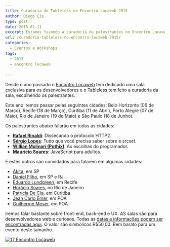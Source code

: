 ```yaml
---
title: Curadoria do Tableless no Encontro Locaweb 2015
author: Diego Eis
type: post
date: 2015-02-11
excerpt: Estamos fazendo a curadoria de palestrantes no Encontro Locaweb de 2015 em várias cidades. Participe!
url: /curadoria-tableless-no-encontro-locaweb-2015/
categories:
  - Eventos e Workshops
tags:
  - 2015
  - encontro locaweb

---
```

Desde o ano passado o [Encontro Locaweb][1] tem dedicado uma sala exclusiva para os desenvolvedores e o Tableless tem feito a curadoria da sala, escolhendo os palestrantes.

Este ano iremos passar pelas seguintes cidades: Belo Horizonte (06 de Março), Recife (18 de Março), Curitiba (11 de Abril), Porto Alegre (07 de Maio), Rio de Janeiro (19 de Maio) e São Paulo (18 de Junho).

Os palestrantes abaixo falarão em todas as cidades:

  * **[Rafael Rinaldi][2]**: Dissecando o protocolo HTTP2.
  * **[Sérgio Lopes][3]**: Tudo que você precisa saber sobre <picture> e srcset.
  * **[Willian Molinari (Pothix)][4]**: As escolhas do programador.
  * **[Maurício Soares][5]**: JavaScript para adultos.

E estes outros são convidados para falarem em algumas cidades:

  * [Akita][6], em SP
  * [Daniel Filho][7], em SP e RJ
  * [Eduardo Lundgreen][8], em Recife
  * [Horácio Soares][9], no Rio de Janeiro
  * [Patrícia De Cia][10], em Curitiba
  * [Jean Carlo Emer][11], em POA
  * [Guilherme Moser][12], em POA

Iremos falar bastante sobre front-end, back-end e UX. AS salas são para desenvolvedores web e curiosos. Todas as [datas e informações podem ser encontradas aqui][1]. O valor são simbólicos R$50,00. Bem barato para um evento deste tamanho.

[<img src="https://raw.githubusercontent.com/diegoeis/tableless-static-images/master/2015/02/post-17elw-garantaseulugar.png" alt="17 Encontro Locaweb" width="716" height="600" class="alignnone size-full wp-image-46938" srcset="uploads/2015/02/post-17elw-garantaseulugar.png 716w, uploads/2015/02/post-17elw-garantaseulugar-166x139.png 166w, uploads/2015/02/post-17elw-garantaseulugar-400x335.png 400w" sizes="(max-width: 716px) 100vw, 716px" />][13]

 [1]: http://eventos.locaweb.com.br/proximos-eventos/
 [2]: http://twitter.com/rafaelrinaldi
 [3]: http://twitter.com/sergio_caelum
 [4]: http://twitter.com/pothix
 [5]: http://twitter.com/omauriciosoares
 [6]: http://twitter.com/akitaonrails
 [7]: http://twitter.com/danielfilho
 [8]: http://twitter.com/eduardolundgren
 [9]: http://twitter.com/horaciosoares
 [10]: http://twitter.com/patidecia
 [11]: http://twitter.com/jcemer
 [12]: http://twitter.com/mobtec
 [13]: http://bit.ly/1EYAPnB